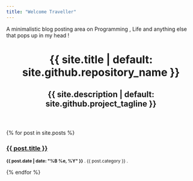 ```yaml
---
title: "Welcome Traveller"
---
```


A minimalistic blog posting area on Programming , Life and anything else that pops up in my head !
  <header>
      <h1>{{ site.title | default: site.github.repository_name }}</h1>
      <h2>{{ site.description | default: site.github.project_tagline }}</h2>
    </header>
{% for post in site.posts %}   
    <h3><a href="{{ post.url }}">{{ post.title }}</a></h3>
    <p><small><strong>{{ post.date | date: "%B %e, %Y" }}</strong> . {{ post.category }} . <a href="http://myname.github.com{{ post.url }}#disqus_thread"></a></small></p>            
{% endfor %}
